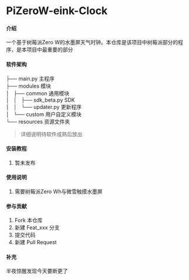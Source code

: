 # PiZeroW-eink-Clock

#### 介绍
一个基于树莓派Zero W的水墨屏天气时钟。本仓库是该项目中树莓派部分的程序，是本项目中最重要的部分

#### 软件架构
├── main.py                 主程序<br>
├── modules                 模块<br>
│   ├── common              通用模块<br>
│   │   ├── sdk_beta.py     SDK<br>
│   │   └── updater.py      更新程序<br>
│   └── custom              用户自定义模块<br>
└── resources               资源文件夹<br>
>详细说明待软件成熟后放出

#### 安装教程

1.  暂未发布

#### 使用说明

1.  需要树莓派Zero Wh与微雪触摸水墨屏

#### 参与贡献

1.  Fork 本仓库
2.  新建 Feat_xxx 分支
3.  提交代码
4.  新建 Pull Request

#### 补充
半夜惊醒发现今天要断更了
